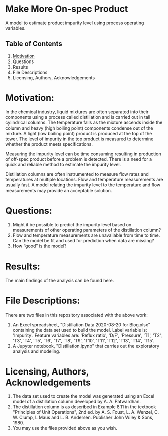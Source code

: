 # Make More On-spec Product
 A model to estimate product impurity level using process operating variables.
 
 ## Table of Contents
 1. [Motivation](#Motivation)
 2. Questions
 3. Results
 4. File Descriptions
 5. Licensing, Authors, Acknowledgements

# Motivation:
In the chemical industry, liquid mixtures are often separated into their components using a process called distillation and is carried out in tall cylindrical columns. The temperature falls as the mixture ascends inside the column and heavy (high boiling point) components condense out of the mixture. A light (low boiling point) product is produced at the top of the tower. The level of impurity in the top product is measured to determine whether the product meets specifications.

Measuring the impurity level can be time consuming resulting in production of off-spec product before a problem is detected. There is a need for a quick and reliable method to estimate the impurity level.

Distillation columns are often instrumented to measure flow rates and temperatures at multiple locations. Flow and temperature measurements are usually fast. A model relating the impurity level to the temperature and flow measurements may provide an acceptable solution.

# Questions:
1.	Might it be possible to predict the impurity level based on measurements of other operating parameters of the distillation column?
2.	Flow and temperature measurements are unavailable from time to time. Can the model be fit and used for prediction when data are missing?
3.	How “good” is the model?

# Results:
The main findings of the analysis can be found here.

# File Descriptions:
There are two files in this repository associated with the above work:
1. An Excel spreadsheet, "Distillation Data 2020-08-20 for Blog.xlsx" containing the data set used to build the model. Label variable is: 'Impurity'. Feature variables are: 'Reflux ratio', 'D/F', 'Pressure', 'T1', 'T2', 'T3', 'T4', 'T5', 'T6', 'T7', 'T8', 'T9', 'T10', 'T11', 'T12', 'T13', 'T14', 'T15'.
2. A Jupyter notebook, "Distillation.ipynb" that carries out the exploratory analysis and modeling.

# Licensing, Authors, Acknowledgements
1. The data set used to create the model was generated using an Excel model of a distillation column developed by A. A. Patwardhan.
2. The distillation column is as described in Example 8.11 in the textbook "Principles of Unit Operations", 2nd ed. by A. S. Foust, L. A. Wenzel, C. W. Clump, L Maus and L. B. Andersen. Publisher John Wiley & Sons, 1980.
3. You may use the files provided above as you wish.
